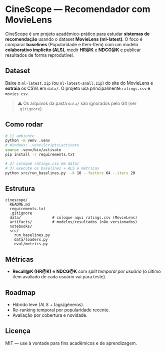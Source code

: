 # CineScope — Recomendador com MovieLens

CineScope é um projeto acadêmico-prático para estudar **sistemas de recomendação** usando o dataset **MovieLens (ml-latest)**. O foco é comparar **baselines** (Popularidade e Item-Item) com um modelo **colaborativo implícito (ALS)**, medir **HR@K** e **NDCG@K** e publicar resultados de forma reprodutível.

## Dataset
Baixe o `ml-latest.zip` (ou `ml-latest-small.zip`) do site do MovieLens e **extraia** os CSVs em `data/`. O projeto usa principalmente `ratings.csv` e `movies.csv`.

> ⚠️ Os arquivos da pasta `data/` são ignorados pelo Git (ver `.gitignore`).

## Como rodar
```bash
# 1) ambiente
python -m venv .venv
# Windows: .venv\Scripts\activate
source .venv/bin/activate
pip install -r requirements.txt

# 2) coloque ratings.csv em data/
# 3) execute os baselines + ALS e métricas
python src/run_baselines.py --k 10 --factors 64 --iters 20
```

## Estrutura
```
cinescope/
  README.md
  requirements.txt
  .gitignore
  data/              # coloque aqui ratings.csv (MovieLens)
  artifacts/         # modelos/resultados (não versionados)
  notebooks/
  src/
    run_baselines.py
    data/loaders.py
    eval/metrics.py
```

## Métricas
- **Recall@K (HR@K)** e **NDCG@K** com *split temporal por usuário* (o último item avaliado de cada usuário vai para teste).

## Roadmap
- Híbrido leve (ALS + tags/gêneros).
- Re-ranking temporal por popularidade recente.
- Avaliação por cobertura e novidade.

## Licença
MIT — use à vontade para fins acadêmicos e de aprendizagem.

